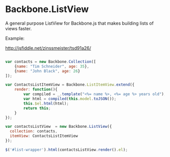 # Backbone.ListView
A general purpose ListView for Backbone.js that makes building lists of views faster.

Example:

http://jsfiddle.net/zinssmeister/tsd91a26/

```javascript

var contacts = new Backbone.Collection([
    {name: "Tim Schneider", age: 35},
    {name: "John Black", age: 26}
]);

var ContactsListItemView = Backbone.ListItemView.extend({
    render: function(){
        var compiled = _.template("<%= name %>, <%= age %> years old");
        var html = compiled(this.model.toJSON());
        this.$el.html(html);
        return this;
    }
});

var contactsListView  = new Backbone.ListView({ 
  collection: contacts, 
  itemView: ContactsListItemView 
});

$('#list-wrapper').html(contactsListView.render().el);

```
